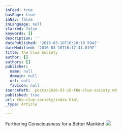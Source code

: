 ```yaml
---
inFeed: true
hasPage: true
inNav: false
inLanguage: null
starred: false
keywords: []
description: ''
datePublished: '2016-03-10T16:18:10.594Z'
dateModified: '2016-03-10T16:17:41.019Z'
title: The Clue Society
author: []
authors: []
publisher:
  name: null
  domain: null
  url: null
  favicon: null
sourcePath: _posts/2016-03-10-the-clue-society.md
published: true
url: the-clue-society/index.html
_type: Article

---
```

Furthering Consciousness for a Better Mankind
![](https://the-grid-user-content.s3-us-west-2.amazonaws.com/d0ad2f14-6f05-4706-82c6-97c3dec4e78d.jpg)